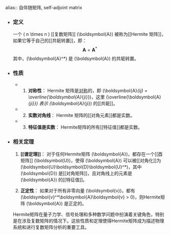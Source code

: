 alias:: 自伴随矩阵, self-adjoint matrix

- ### 定义
  一个 \( n \times n \) [[复数矩阵]] \(\boldsymbol{A}\) 被称为[[Hermite 矩阵]]，如果它等于自己的[[共轭转置]]，即：
  $$ \boldsymbol{A} = \boldsymbol{A}^* $$
  其中，\(\boldsymbol{A}^*\) 是 \(\boldsymbol{A}\) 的共轭转置。
- ### 性质
	- 1. **对称性**：
	   Hermite 矩阵是[对称]([[对称矩阵]])的，即 \(\boldsymbol{A}_{ij} = \overline{\boldsymbol{A}_{ji}}\)，这里 \(\overline{\boldsymbol{A}_{ji}}\) 表示 \(\boldsymbol{A}_{ji}\) 的[[共轭]]。
	- 2. **实数对角线**：
	   Hermite 矩阵的[[对角元素]]都是实数。
	- 3. **特征值是实数**：
	   Hermite矩阵的所有[[特征值]]都是实数。
- ### 相关定理
  1. **[[谱定理]]**：
   对于任何Hermite矩阵 \(\boldsymbol{A}\)，都存在一个[[酉矩阵]] \(\boldsymbol{U}\)，使得 \(\boldsymbol{A}\) 可以被[[对角化]]为 \(\boldsymbol{U}\boldsymbol{D}\boldsymbol{U}^*\)，其中 \(\boldsymbol{D}\) 是[[对角矩阵]]，且对角线上的元素是 \(\boldsymbol{A}\) 的[[特征值]]。
  
  2. **正定性**：
   如果对于所有非零向量 \(\boldsymbol{v}\)，都有 \(\boldsymbol{v}^*\boldsymbol{A}\boldsymbol{v} > 0\)，则Hermite矩阵 \(\boldsymbol{A}\) 是正定的。
  
  Hermite矩阵在量子力学、信号处理和多种数学问题中扮演着关键角色，特别是在涉及复数矩阵的情况下。这些性质和定理使得Hermite矩阵成为描述物理系统和进行复数矩阵分析的重要工具。
